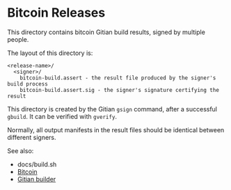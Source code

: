 # Bitcoin Releases

This directory contains bitcoin Gitian build results, signed by multiple people.

The layout of this directory is:

    <release-name>/
      <signer>/
        bitcoin-build.assert - the result file produced by the signer's build process
        bitcoin-build.assert.sig - the signer's signature certifying the result

This directory is created by the Gitian `gsign` command, after a successful `gbuild`.  It can be verified with `gverify`.

Normally, all output manifests in the result files should be identical between different signers.

See also:

* docs/build.sh
* [Bitcoin](https://www.bitcoin.org/)
* [Gitian builder](https://github.com/devrandom/gitian-builder)
